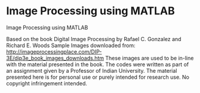 # Image Processing using MATLAB
Image Processing using MATLAB

Based on the book Digital Image Processing by Rafael C. Gonzalez and Richard E. Woods
Sample Images downloaded from: http://imageprocessingplace.com/DIP-3E/dip3e_book_images_downloads.htm
These images are used to be in-line with the material presented in the book.
The codes were written as part of an assignment given by a Professor of Indian University.
The material presented here is for personal use or purely intended for research use.
No copyright infringement intended.

